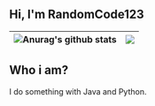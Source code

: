 ## Hi, I'm RandomCode123

| <img align="center" src="https://github-readme-stats.vercel.app/api?username=RandomCode123&show_icons=true&theme=buefy&hide_border=true" alt="Anurag's github stats" /> | <img align="center" src="https://github-readme-stats.vercel.app/api/top-langs/?username=RandomCode123&layout=compact&theme=buefy&hide_border=true" /> |
| ------------- | ------------- |

## Who i am?
I do something with Java and Python.
